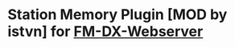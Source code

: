 # Station Memory Plugin [MOD by istvn] for [FM-DX-Webserver](https://github.com/NoobishSVK/fm-dx-webserver)
